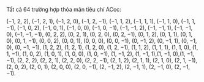 Tất cả 64 trường hợp thỏa mãn tiêu chí ACoc:


(−1, 2, 2), (−1, 2, 1), (−1, 2, 0), (−1, 2, −1), (−1, 1, 2), (−1, 1, 1), (−1, 1, 0), (−1, 1, −1), (−1, 0, 2), (−1, 0, 1), (−1, 0, 0), (−1, 0, −1), (−1, −1, 2), (−1, −1, 1), (−1, −1, 0), (−1, −1, −1),
(0, 2, 2), (0, 2, 1), (0, 2, 0), (0, 2, −1), (0, 1, 2), (0, 1, 1), (0, 1, 0), (0, 1, −1), (0, 0, 2), (0, 0, 1), (0, 0, 0), (0, 0, −1), (0, −1, 2), (0, −1, 1), (0, −1, 0), (0, −1, −1),
(1, 2, 2), (1, 2, 1), (1, 2, 0), (1, 2, −1), (1, 1, 2), (1, 1, 1), (1, 1, 0), (1, 1, −1), (1, 0, 2), (1, 0, 1), (1, 0, 0), (1, 0, −1), (1, −1, 2), (1, −1, 1),(1, −1, 0),(1, −1, −1),
(2, 2, 2), (2, 2, 1), (2, 2, 0), (2, 2, −1), (2, 1, 2), (2, 1, 1), (2, 1, 0), (2, 1, −1), (2, 0, 2), (2, 0, 1), (2, 0, 0), (2, 0, −1), (2, −1, 2), (2, −1, 1), (2, −1, 0), (2, −1, −1).